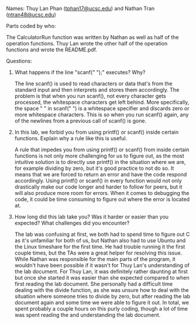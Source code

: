 Names: Thuy Lan Phan (tphan17@ucsc.edu) and Nathan Tran (ntran48@ucsc.edu)


Parts coded by who:

The CalculatorRun function was written by Nathan as well as half of the operation functions. Thuy Lan wrote the other half of the operation functions and wrote the README.pdf. 

Questions:

1. What happens if the line "scanf(" ");" executes? Why?

	The line scanf() is used to read characters or data that's from the standard input and then interprets and stores them accordingly. The problem is that when you run scanf(), not every character gets processed, the whitespace characters get left behind. More specifically, the space " " in scanf(" ") is a whitespace specifier and discards zero or more whitespace characters. This is so when you run scanf() again, any of the newlines from a previous call of scanf() is gone.

2. In this lab, we forbid you from using printf() or scanf() inside certain functions. Explain why a rule like this is useful.

	A rule that impedes you from using printf() or scanf() from inside certain functions is not only more challenging for us to figure out, as the most intuitive solution is to directly use printf() in the situation where we are, for example dividing by zero, but it's good practice to not do so. It means that we are forced to return an error and have the code respond accordingly. Using printf() or scanf() in every function would not only drastically make our code longer and harder to follow for peers, but it will also produce more room for errors. When it comes to debugging the code, it could be time consuming to figure out where the error is located at.

3. How long did this lab take you? Was it harder or easier than you expected? What challenges did you encounter?

	The lab was confusing at first, we both had to spend time to figure out C as it's unfamiliar for both of us, but Nathan also had to use Ubuntu and the Linux timeshare for the first time. He had trouble running it the first couple times, but the TAs were a great helper for resolving this issue. While Nathan was responsible for the main parts of the program, it wouldn't have been possible if it wasn't for Thuy Lan's understanding of the lab document. For Thuy Lan, it was definitely rather daunting at first but once she started it was easier than she expected compared to when first reading the lab document. She personally had a difficult time dealing with the divide function, as she was unsure how to deal with the situation where someone tries to divide by zero, but after reading the lab document again and some time we were able to figure it out. In total, we spent probably a couple hours on this purly coding, though a lot of time was spent reading the and understanding the lab document.

